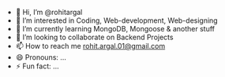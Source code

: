 - 👋 Hi, I’m @rohitargal
- 👀 I’m interested in Coding, Web-development, Web-designing
- 🌱 I’m currently learning MongoDB, Mongoose & another stuff
- 💞️ I’m looking to collaborate on Backend Projects
- 📫 How to reach me rohit.argal.01@gmail.com
- 😄 Pronouns: ...
- ⚡ Fun fact: ...

<!---
rohitargal/rohitargal is a ✨ special ✨ repository because its `README.md` (this file) appears on your GitHub profile.
You can click the Preview link to take a look at your changes.
--->
